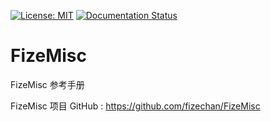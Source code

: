 [![License: MIT](https://img.shields.io/badge/License-MIT-yellow.svg)](https://opensource.org/licenses/MIT)
[![Documentation Status](https://readthedocs.org/projects/fizemisc/badge/?version=latest)](https://fizemisc.readthedocs.io/zh_CN/latest/?badge=latest)

# FizeMisc
FizeMisc 参考手册

FizeMisc 项目 GitHub : [ https://github.com/fizechan/FizeMisc ](https://github.com/fizechan/FizeMisc)
